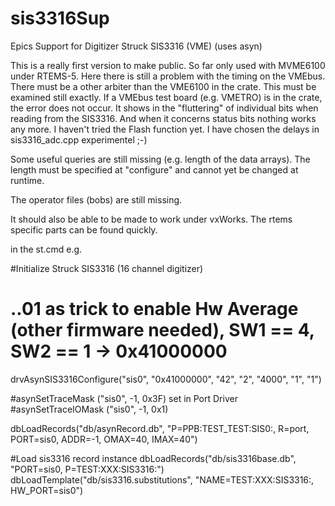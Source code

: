 # sis3316Sup
Epics  Support for Digitizer Struck SIS3316 (VME) (uses asyn)

This is a really first version to make public.
So far only used with MVME6100 under RTEMS-5.
Here there is still a problem with the timing on the VMEbus. There must be a
other arbiter than the VME6100 in the crate. This must be examined still exactly.
If a VMEbus test board (e.g. VMETRO) is in the crate, the error does not occur.
It shows in the "fluttering" of individual bits when reading from the SIS3316. And
when it concerns status bits nothing works any more.
I haven't tried the Flash function yet. I have chosen the delays in sis3316_adc.cpp experimentel ;-)

Some useful queries are still missing (e.g. length of the data arrays). The length must be
specified at "configure" and cannot yet be changed at runtime.

The operator files (bobs) are still missing.

It should also be able to be made to work under vxWorks. The rtems specific parts 
can be found quickly.

in the st.cmd e.g.

#Initialize Struck SIS3316 (16 channel digitizer)
# ..01 as trick to enable Hw Average (other firmware needed), SW1 == 4, SW2 == 1 -> 0x41000000
drvAsynSIS3316Configure("sis0", "0x41000000", "42", "2", "4000", "1", "1")

#asynSetTraceMask ("sis0", -1, 0x3F) set in Port Driver
#asynSetTraceIOMask ("sis0", -1, 0x1)

dbLoadRecords("db/asynRecord.db", "P=PPB:TEST_TEST:SIS0:, R=port, PORT=sis0, ADDR=-1, OMAX=40, IMAX=40")

#Load sis3316 record instance
dbLoadRecords("db/sis3316base.db", "PORT=sis0, P=TEST:XXX:SIS3316:")
dbLoadTemplate("db/sis3316.substitutions", "NAME=TEST:XXX:SIS3316:, HW_PORT=sis0")



